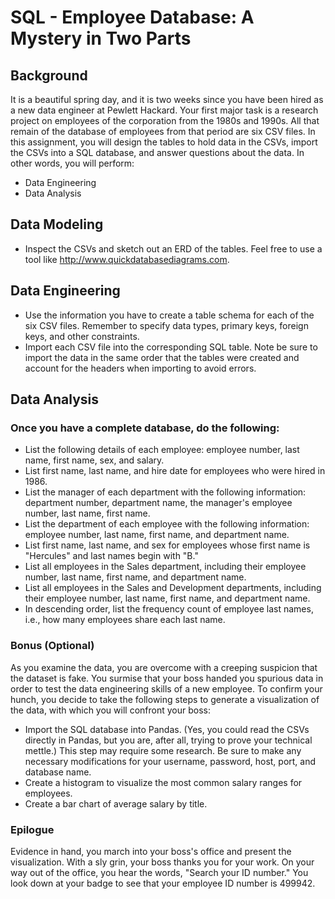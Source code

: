 # SQL - Employee Database: A Mystery in Two Parts


## Background
It is a beautiful spring day, and it is two weeks since you have been hired as a new data engineer at Pewlett Hackard. Your first major task is a research project on employees of the corporation from the 1980s and 1990s. All that remain of the database of employees from that period are six CSV files.
In this assignment, you will design the tables to hold data in the CSVs, import the CSVs into a SQL database, and answer questions about the data. In other words, you will perform:
* Data Engineering
* Data Analysis

## Data Modeling
* Inspect the CSVs and sketch out an ERD of the tables. Feel free to use a tool like http://www.quickdatabasediagrams.com.

## Data Engineering
* Use the information you have to create a table schema for each of the six CSV files. Remember to specify data types, primary keys, foreign keys, and other constraints.
* Import each CSV file into the corresponding SQL table. Note be sure to import the data in the same order that the tables were created and account for the headers when importing to avoid errors.

## Data Analysis
### Once you have a complete database, do the following:
* List the following details of each employee: employee number, last name, first name, sex, and salary.
* List first name, last name, and hire date for employees who were hired in 1986.
* List the manager of each department with the following information: department number, department name, the manager's employee number, last name, first name.
* List the department of each employee with the following information: employee number, last name, first name, and department name.
* List first name, last name, and sex for employees whose first name is "Hercules" and last names begin with "B."
* List all employees in the Sales department, including their employee number, last name, first name, and department name.
* List all employees in the Sales and Development departments, including their employee number, last name, first name, and department name.
* In descending order, list the frequency count of employee last names, i.e., how many employees share each last name.

### Bonus (Optional)
As you examine the data, you are overcome with a creeping suspicion that the dataset is fake. You surmise that your boss handed you spurious data in order to test the data engineering skills of a new employee. To confirm your hunch, you decide to take the following steps to generate a visualization of the data, with which you will confront your boss:
* Import the SQL database into Pandas. (Yes, you could read the CSVs directly in Pandas, but you are, after all, trying to prove your technical mettle.) This step may require some research.  Be sure to make any necessary modifications for your username, password, host, port, and database name.
* Create a histogram to visualize the most common salary ranges for employees.
* Create a bar chart of average salary by title.

### Epilogue
Evidence in hand, you march into your boss's office and present the visualization. With a sly grin, your boss thanks you for your work. On your way out of the office, you hear the words, "Search your ID number." You look down at your badge to see that your employee ID number is 499942.
